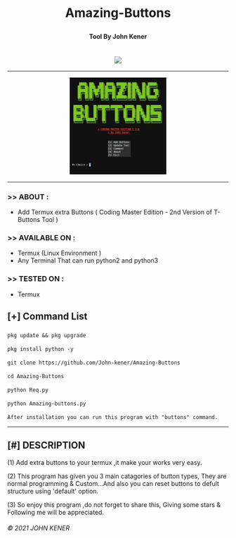 
<h1><p align= "center">  Amazing-Buttons </p></h1>
<h4><p align = "center">Tool By John Kener<p><h4>
<div>  
<p align= "center">
<br />
<img src="https://avatars.githubusercontent.com/u/73270248?s=400&u=bef4e844e704f70ef0aa3e5c70e4b3f0d3d63275&v=4",width="80", height="80",alt="john-kener"/>
</p>
<hr />
<p align="center">
<img src="https://github.com/John-kener/Amazing-Buttons/blob/main/tmp/Screenshot_20211202-104718-1.jpg" alt="Tool Pic" width="220" height="220"/>
</p>
</div>

<hr />

### >> ABOUT :

* Add Termux extra Buttons ( Coding Master Edition -  2nd Version of T-Buttons Tool )

### >> AVAILABLE ON :

* Termux (Linux Environment )
* Any Terminal That can run python2 and python3

### >> TESTED ON :

* Termux


<h2><p align = "left">[+] Command List</p></h2>
	
	
<div align ="left">
	
```pkg update && pkg upgrade```
   
```pkg install python -y ```
	
```git clone https://github.com/John-kener/Amazing-Buttons```
        
```cd Amazing-Buttons```
   
```python Req.py```
     
```python Amazing-buttons.py```
              
```After installation you can run this program with "buttons" command.```

</div>
	
<hr />

## [#] DESCRIPTION
	
(1) Add extra buttons to your termux ,it make your works very easy.

(2) This program has given you 3 main catagories of button types,
      They are normal  programming & Custom...And also you can reset
      buttons to defult structure using 'default' option.
      
(3) So enjoy this program ,do not forget to share this,
      Giving some stars & Following me will be appreciated.
     


###### © 2021 JOHN KENER
